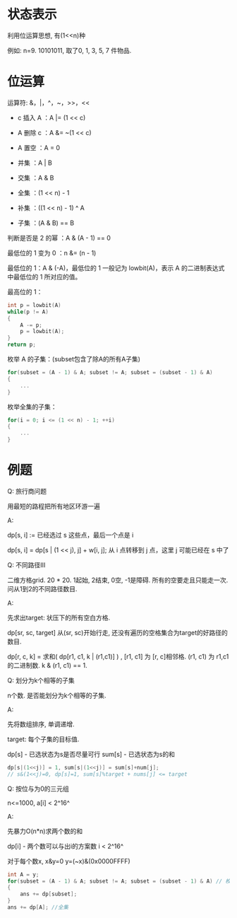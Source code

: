 # 状态表示

利用位运算思想, 有(1<<n)种

例如: n=9.   10101011,   取了0, 1, 3, 5, 7 件物品.



# 位运算



运算符: &，|，^，~，>>，<<



- c 插入 A ：A |= (1 << c)
- A 删除 c ：A &= ~(1 << c)
- A 置空 ：A = 0



- 并集 ：A | B
- 交集 ：A & B
- 全集 ：(1 << n) - 1
- 补集 ：((1 << n) - 1) ^ A
- 子集 ：(A & B) == B



判断是否是 2 的幂 ：A & (A - 1) == 0

最低位的 1 变为 0 ：n &= (n - 1)

最低位的 1：A & (-A)，最低位的 1 一般记为 lowbit(A)，表示 A 的二进制表达式中最低位的 1 所对应的值。

最高位的 1：

```cpp
int p = lowbit(A)
while(p != A)
{
    A -= p;
    p = lowbit(A);
}
return p;
```

枚举 A 的子集：(subset包含了除A的所有A子集)

```cpp
for(subset = (A - 1) & A; subset != A; subset = (subset - 1) & A)
{
    ...
}
```


枚举全集的子集：

```cpp
for(i = 0; i <= (1 << n) - 1; ++i)
{
    ...
}
```





# 例题



Q: 旅行商问题

用最短的路程把所有地区环游一遍

A: 

dp[s, i] := 已经选过 s 这些点，最后一个点是 i

dp[s, i] = dp[s | (1 << j), j] + w[i, j]; 从 i 点转移到 j 点，这里 j 可能已经在 s 中了



Q: 不同路径Ⅲ

二维方格grid. 20 * 20. 1起始, 2结束, 0空, -1是障碍. 所有的空要走且只能走一次. 问从1到2的不同路径数目.

A:

先求出target: 状压下的所有空白方格.

dp[sr, sc, target] 从(sr, sc)开始行走, 还没有遍历的空格集合为target的好路径的数目.

dp[r, c, k] = 求和( dp[r1, c1, k | (r1,c1)] ) ,  [r1, c1] 为 [r, c]相邻格. (r1, c1) 为 r1,c1的二进制数. k & (r1, c1) == 1.



Q: 划分为k个相等的子集

n个数. 是否能划分为k个相等的子集.

A:

先将数组排序, 单调递增.

target: 每个子集的目标值.

dp[s] - 已选状态为s是否尽量可行    sum[s] - 已选状态为s的和

```cpp
dp[s|(1<<j)] = 1, sum[s|(1<<j)] = sum[s]+num[j];
// s&(1<<j)=0, dp[s]=1, sum[s]%target + nums[j] <= target
```



Q: 按位与为0的三元组

n<=1000, a[i] < 2^16^

A:

先暴力O(n*n)求两个数的和

dp[i] - 两个数可以与出i的方案数 i < 2^16^

对于每个数x, x&y=0 y=(~x)&(0x0000FFFF)

```cpp
int A = y;
for(subset = (A - 1) & A; subset != A; subset = (subset - 1) & A) // 枚举子集
{
    ans += dp[subset];
}
ans += dp[A]; //全集
```







